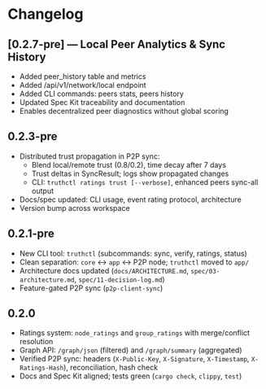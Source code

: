 # Changelog

## [0.2.7-pre] — Local Peer Analytics & Sync History
- Added peer_history table and metrics
- Added /api/v1/network/local endpoint
- Added CLI commands: peers stats, peers history
- Updated Spec Kit traceability and documentation
- Enables decentralized peer diagnostics without global scoring

## 0.2.3-pre
- Distributed trust propagation in P2P sync:
  - Blend local/remote trust (0.8/0.2), time decay after 7 days
  - Trust deltas in SyncResult; logs show propagated changes
  - CLI: `truthctl ratings trust [--verbose]`, enhanced peers sync-all output
- Docs/spec updated: CLI usage, event rating protocol, architecture
- Version bump across workspace

## 0.2.1-pre
- New CLI tool: `truthctl` (subcommands: sync, verify, ratings, status)
- Clean separation: `core` ↔ `app` ↔ P2P node; `truthctl` moved to `app/`
- Architecture docs updated (`docs/ARCHITECTURE.md`, `spec/03-architecture.md`, `spec/11-decision-log.md`)
- Feature-gated P2P sync (`p2p-client-sync`)

## 0.2.0
- Ratings system: `node_ratings` and `group_ratings` with merge/conflict resolution
- Graph API: `/graph/json` (filtered) and `/graph/summary` (aggregated)
- Verified P2P sync: headers (`X-Public-Key`, `X-Signature`, `X-Timestamp`, `X-Ratings-Hash`), reconciliation, hash check
- Docs and Spec Kit aligned; tests green (`cargo check`, `clippy`, `test`)
